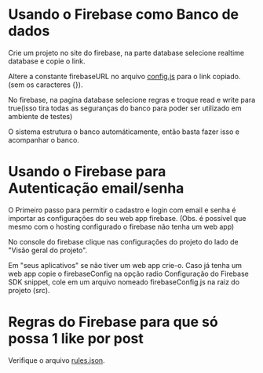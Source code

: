 # Usando o Firebase como Banco de dados #

Crie um projeto no site do firebase, na parte database selecione realtime database e copie o link.

Altere a constante firebaseURL no arquivo [config.js](config.js) para o link copiado. (sem os caracteres {}).

No firebase, na pagina database selecione regras e troque read e write para true(isso tira todas as seguranças do banco para poder ser utilizado em ambiente de testes)

O sistema estrutura o banco automáticamente, então basta fazer isso e acompanhar o banco.

# Usando o Firebase para Autenticação email/senha #

O Primeiro passo para permitir o cadastro e login com email e senha é importar as configurações do seu web app firebase.
(Obs. é possível que mesmo com o hosting configurado o firebase não tenha um web app)

No console do firebase clique nas configurações do projeto do lado de "Visão geral do projeto".

Em "seus aplicativos" se não tiver um web app crie-o. Caso já tenha um web app copie o firebaseConfig 
na opção radio Configuração do Firebase SDK snippet, cole em um arquivo nomeado firebaseConfig.js na raiz do projeto (src).

# Regras do Firebase para que só possa 1 like por post #

Verifique o arquivo [rules.json](rules.json).